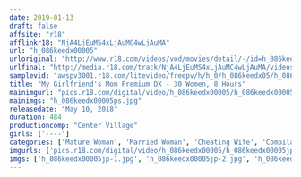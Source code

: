 ```yaml
---
date: 2019-01-13
draft: false
affsite: "r18"
afflinkr18: "NjA4LjEuMS4xLjAuMC4wLjAuMA"
url: "h_086keedx00005"
urloriginal: "http://www.r18.com/videos/vod/movies/detail/-/id=h_086keedx00005"
urlfinal: "http://media.r18.com/track/NjA4LjEuMS4xLjAuMC4wLjAuMA/videos/vod/movies/detail/-/id=h_086keedx00005"
samplevid: "awspv3001.r18.com/litevideo/freepv/h/h_0/h_086keedx05/h_086keedx05_dmb_w.mp4"
title: "My Girlfriend's Mom Premium DX - 30 Women, 8 Hours"
mainimgurl: "pics.r18.com/digital/video/h_086keedx00005/h_086keedx00005ps.jpg"
mainimgs: "h_086keedx00005ps.jpg"
releasedate: "May 10, 2018"
duration: 484
productioncomp: "Center Village"
girls: ['----']
categories: ['Mature Woman', 'Married Woman', 'Cheating Wife', 'Compilation', 'Over 4 Hours', 'Hi-Def']
imgurls: ['pics.r18.com/digital/video/h_086keedx00005/h_086keedx00005jp-1.jpg', 'pics.r18.com/digital/video/h_086keedx00005/h_086keedx00005jp-2.jpg', 'pics.r18.com/digital/video/h_086keedx00005/h_086keedx00005jp-3.jpg', 'pics.r18.com/digital/video/h_086keedx00005/h_086keedx00005jp-4.jpg', 'pics.r18.com/digital/video/h_086keedx00005/h_086keedx00005jp-5.jpg', 'pics.r18.com/digital/video/h_086keedx00005/h_086keedx00005jp-6.jpg', 'pics.r18.com/digital/video/h_086keedx00005/h_086keedx00005jp-7.jpg', 'pics.r18.com/digital/video/h_086keedx00005/h_086keedx00005jp-8.jpg', 'pics.r18.com/digital/video/h_086keedx00005/h_086keedx00005jp-9.jpg', 'pics.r18.com/digital/video/h_086keedx00005/h_086keedx00005jp-10.jpg', 'pics.r18.com/digital/video/h_086keedx00005/h_086keedx00005jp-11.jpg', 'pics.r18.com/digital/video/h_086keedx00005/h_086keedx00005jp-12.jpg', 'pics.r18.com/digital/video/h_086keedx00005/h_086keedx00005jp-13.jpg', 'pics.r18.com/digital/video/h_086keedx00005/h_086keedx00005jp-14.jpg', 'pics.r18.com/digital/video/h_086keedx00005/h_086keedx00005jp-15.jpg', 'pics.r18.com/digital/video/h_086keedx00005/h_086keedx00005jp-16.jpg', 'pics.r18.com/digital/video/h_086keedx00005/h_086keedx00005jp-17.jpg', 'pics.r18.com/digital/video/h_086keedx00005/h_086keedx00005jp-18.jpg', 'pics.r18.com/digital/video/h_086keedx00005/h_086keedx00005jp-19.jpg', 'pics.r18.com/digital/video/h_086keedx00005/h_086keedx00005jp-20.jpg']
imgs: ['h_086keedx00005jp-1.jpg', 'h_086keedx00005jp-2.jpg', 'h_086keedx00005jp-3.jpg', 'h_086keedx00005jp-4.jpg', 'h_086keedx00005jp-5.jpg', 'h_086keedx00005jp-6.jpg', 'h_086keedx00005jp-7.jpg', 'h_086keedx00005jp-8.jpg', 'h_086keedx00005jp-9.jpg', 'h_086keedx00005jp-10.jpg', 'h_086keedx00005jp-11.jpg', 'h_086keedx00005jp-12.jpg', 'h_086keedx00005jp-13.jpg', 'h_086keedx00005jp-14.jpg', 'h_086keedx00005jp-15.jpg', 'h_086keedx00005jp-16.jpg', 'h_086keedx00005jp-17.jpg', 'h_086keedx00005jp-18.jpg', 'h_086keedx00005jp-19.jpg', 'h_086keedx00005jp-20.jpg']
---
```

